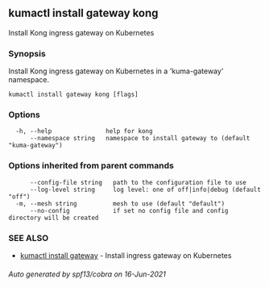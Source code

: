 ## kumactl install gateway kong

Install Kong ingress gateway on Kubernetes

### Synopsis

Install Kong ingress gateway on Kubernetes in a 'kuma-gateway' namespace.

```
kumactl install gateway kong [flags]
```

### Options

```
  -h, --help               help for kong
      --namespace string   namespace to install gateway to (default "kuma-gateway")
```

### Options inherited from parent commands

```
      --config-file string   path to the configuration file to use
      --log-level string     log level: one of off|info|debug (default "off")
  -m, --mesh string          mesh to use (default "default")
      --no-config            if set no config file and config directory will be created
```

### SEE ALSO

* [kumactl install gateway](kumactl_install_gateway.md)	 - Install ingress gateway on Kubernetes

###### Auto generated by spf13/cobra on 16-Jun-2021
